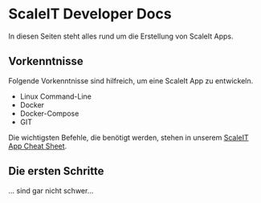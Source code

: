 # ScaleIT Developer Docs

In diesen Seiten steht alles rund um die Erstellung von ScaleIt Apps. 


## Vorkenntnisse

Folgende Vorkenntnisse sind hilfreich, um eine ScaleIt App zu entwickeln.

* Linux Command-Line
* Docker
* Docker-Compose
* GIT

Die wichtigsten Befehle, die benötigt werden, stehen in unserem [ScaleIT App Cheat Sheet](cheat-sheet.md").

## Die ersten Schritte

... sind gar nicht schwer...
